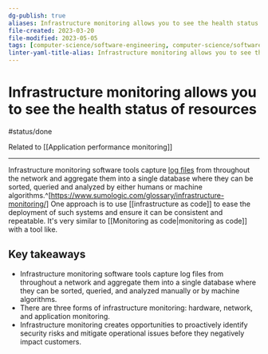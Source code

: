 ```yaml
---
dg-publish: true
aliases: Infrastructure monitoring allows you to see the health status of resources, monitor health status, monitor resources, server infrastructure
file-created: 2023-03-20
file-modified: 2023-05-05
tags: [computer-science/software-engineering, computer-science/software-engineering]
linter-yaml-title-alias: Infrastructure monitoring allows you to see the health status of resources
---
```


# Infrastructure monitoring allows you to see the health status of resources

#status/done

Related to [[Application performance monitoring]]

---

Infrastructure monitoring software tools capture [log files](https://www.sumologic.com/glossary/log-file/) from throughout the network and aggregate them into a single database where they can be sorted, queried and analyzed by either humans or machine algorithms.^[https://www.sumologic.com/glossary/infrastructure-monitoring/] One approach is to use [[infrastructure as code]] to ease the deployment of such systems and ensure it can be consistent and repeatable. It's very similar to [[Monitoring as code|monitoring as code]] with a tool like.

## Key takeaways

-   Infrastructure monitoring software tools capture log files from throughout a network and aggregate them into a single database where they can be sorted, queried, and analyzed manually or by machine algorithms.
-   There are three forms of infrastructure monitoring: hardware, network, and application monitoring.
-   Infrastructure monitoring creates opportunities to proactively identify security risks and mitigate operational issues before they negatively impact customers.
